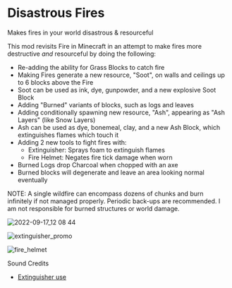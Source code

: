 # Disastrous Fires
Makes fires in your world disastrous & resourceful

This mod revisits Fire in Minecraft in an attempt to make fires more destructive *and* resourceful by doing the following:
- Re-adding the ability for Grass Blocks to catch fire
- Making Fires generate a new resource, "Soot", on walls and ceilings up to 6 blocks above the Fire
- Soot can be used as ink, dye, gunpowder, and a new explosive Soot Block
- Adding "Burned" variants of blocks, such as logs and leaves
- Adding conditionally spawning new resource, "Ash", appearing as "Ash Layers" (like Snow Layers)
- Ash can be used as dye, bonemeal, clay, and a new Ash Block, which extinguishes flames which touch it
- Adding 2 new tools to fight fires with:
   - Extinguisher: Sprays foam to extinguish flames
   - Fire Helmet: Negates fire tick damage when worn
- Burned Logs drop Charcoal when chopped with an axe
- Burned blocks will degenerate and leave an area looking normal eventually

NOTE: A single wildfire can encompass dozens of chunks and burn infinitely if not managed properly. Periodic back-ups are recommended. I am not responsible for burned structures or world damage.

![2022-09-17_12 08 44](https://user-images.githubusercontent.com/17690401/190873474-f4d1bf2d-eea9-4488-a859-e762a6e35786.png)

![extinguisher_promo](https://user-images.githubusercontent.com/17690401/193734246-de01a54a-1f67-42d6-a2a1-fe2f044a5853.png)

![fire_helmet](https://user-images.githubusercontent.com/17690401/194727743-7dc50e42-046e-482c-8a52-15194fc48732.png)


Sound Credits
- [Extinguisher use](https://freesound.org/people/Iamgiorgio/sounds/371839/)

